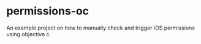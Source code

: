 # permissions-oc

An example project on how to manually check and trigger iOS permissions using objective c.
